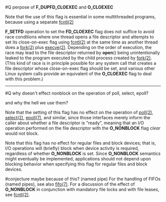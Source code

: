 #Q perpose of  **F_DUPFD_CLOEXEC** and  **O_CLOEXEC**

Note that the use of this flag is essential in some multithreaded programs, because using a separate [fcntl(2)](https://man7.org/linux/man-pages/man2/fcntl.2.html)

**F_SETFD** operation to set the **FD_CLOEXEC** flag does not suffice to avoid race conditions where one thread opens a file descriptor and attempts to set its close-on-exec flag using [fcntl(2)](https://man7.org/linux/man-pages/man2/fcntl.2.html) at the same time as another thread does a [fork(2)](https://man7.org/linux/man-pages/man2/fork.2.html) plus [execve(2)](https://man7.org/linux/man-pages/man2/execve.2.html).
Depending on the order of execution, the race may lead to the file descriptor returned by **open**() being unintentionally leaked to the program executed by the child process created by [fork(2)](https://man7.org/linux/man-pages/man2/fork.2.html).
(This kind of race is in principle possible for any system call that creates a file descriptor whose close-on-exec flag should be set, and various other Linux system calls provide an equivalent of the **O_CLOEXEC** flag to deal with this problem.)

---
#Q why doesn't effect nonblock on the operation of poll, select, epoll?

and why the hell we use them?

Note that the setting of this flag has no effect on the
operation of [poll(2)](https://man7.org/linux/man-pages/man2/poll.2.html), [select(2)](https://man7.org/linux/man-pages/man2/select.2.html), [epoll(7)](https://man7.org/linux/man-pages/man7/epoll.7.html), and similar,
since those interfaces merely inform the caller about
whether a file descriptor is "ready", meaning that an I/O
operation performed on the file descriptor with the
**O_NONBLOCK** flag _clear_ would not block.

Note that this flag has no effect for regular files and
block devices; that is, I/O operations will (briefly)
block when device activity is required, regardless of
whether **O_NONBLOCK** is set.  Since **O_NONBLOCK** semantics
might eventually be implemented, applications should not
depend upon blocking behavior when specifying this flag
for regular files and block devices.

#conjecture maybe because of this? (named pipe)
For the handling of FIFOs (named pipes), see also [fifo(7)](https://man7.org/linux/man-pages/man7/fifo.7.html).
For a discussion of the effect of **O_NONBLOCK** in
conjunction with mandatory file locks and with file
leases, see [fcntl(2)](https://man7.org/linux/man-pages/man2/fcntl.2.html).




